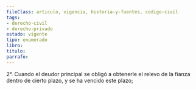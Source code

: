 ```yaml
---
fileClass: articulo, vigencia, historia-y-fuentes, codigo-civil
tags:
- derecho-civil
- derecho-privado
estado: vigente
tipo: enumerado
libro:
titulo:
parrafo:
---
```

2°. Cuando el deudor principal se obligó a obtenerle el relevo de la fianza dentro de cierto plazo, y se ha vencido este plazo;